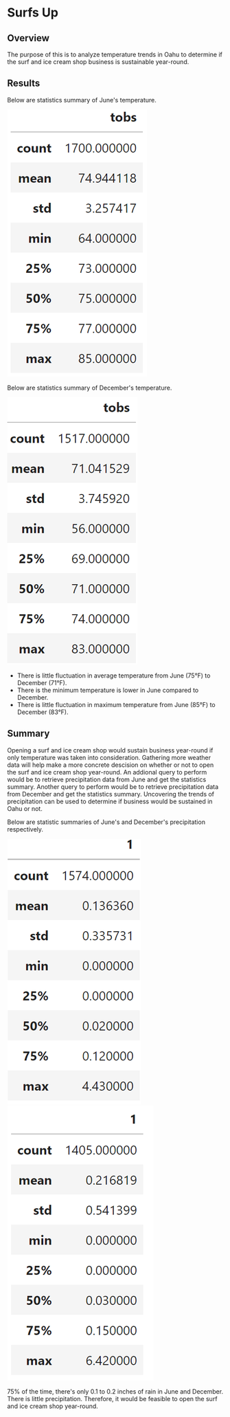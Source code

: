 # Surfs Up

## Overview
The purpose of this is to analyze temperature trends in Oahu to determine if the surf and ice cream shop business is sustainable year-round.

## Results
Below are statistics summary of June's temperature.

![june_stats.PNG](https://github.com/jlynw/surfs-up/blob/main/Resources/june_stats.PNG)

Below are statistics summary of December's temperature.

![dec_stats.PNG](https://github.com/jlynw/surfs-up/blob/main/Resources/dec_stats.PNG)

- There is little fluctuation in average temperature from June (75°F) to December (71°F).
- There is the minimum temperature is lower in June compared to December.
- There is little fluctuation in maximum temperature from June (85°F) to December (83°F).

## Summary
Opening a surf and ice cream shop would sustain business year-round if only temperature was taken into consideration. Gathering more weather data will help make a more concrete descision on whether or not to open the surf and ice cream shop year-round. An addional query to perform would be to retrieve precipitation data from June and get the statistics summary. Another query to perform would be to retrieve precipitation data from December and get the statistics summary. Uncovering the trends of precipitation can be used to determine if business would be sustained in Oahu or not.

Below are statistic summaries of June's and December's precipitation respectively.

![june_rain.PNG](https://github.com/jlynw/surfs-up/blob/main/Resources/june_rain.PNG) ![dec_rain.PNG](https://github.com/jlynw/surfs-up/blob/main/Resources/dec_rain.PNG)

75% of the time, there's only 0.1 to 0.2 inches of rain in June and December. There is little precipitation. Therefore, it would be feasible to open the surf and ice cream shop year-round. 
